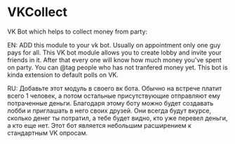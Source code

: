 # VKCollect
VK Bot which helps to collect money from party:

EN:
ADD this module to your vk bot. 
Usually on appointment only one guy pays for all. This VK bot module allows you to create lobby and invite your friends in it. After that every one will know
how much money you've spent on party. You can @tag people who has not tranfered money yet. This bot is kinda extension to default polls on VK.

RU:
Добавьте этот модуль в своего вк бота.
Обычно на встрече платит всего 1 человек, а потом остальные присутствующие отправляют ему потраченные деньги. 
Благодаря этому боту можно будет создавать лобби и приглашать в него своих друзей. Они всегда будут вкурсе, сколько денег ты потратил, а тебе будет видно,
кто уже перевел деньги, а кто еще нет.
Этот бот является небольшим расширением к стандартным VK опросам.
